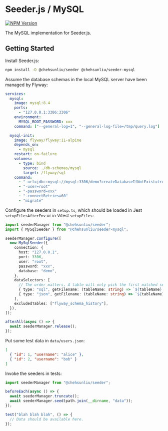 # Seeder.js / MySQL

[![NPM Version](https://img.shields.io/npm/v/%40chehsunliu%2Fseeder-mysql?style=flat-square)](https://www.npmjs.com/package/@chehsunliu/seeder-mysql)

The MySQL implementation for Seeder.js.

## Getting Started

Install Seeder.js:

```sh
npm install -D @chehsunliu/seeder @chehsunliu/seeder-mysql
```

Assume the database schemas in the local MySQL server have been managed by Flyway:

```yaml
services:
  mysql:
    image: mysql:8.4
    ports:
      - "127.0.0.1:3306:3306"
    environment:
      MYSQL_ROOT_PASSWORD: xxx
    command: ["--general-log=1", "--general-log-file=/tmp/query.log"]

  mysql-init:
    image: flyway/flyway:11-alpine
    depends_on:
      - mysql
    restart: on-failure
    volumes:
      - type: bind
        source: ./db-schemas/mysql
        target: /flyway/sql
    command:
      - "-url=jdbc:mysql://mysql:3306/demo?createDatabaseIfNotExist=true&allowPublicKeyRetrieval=true"
      - "-user=root"
      - "-password=xxx"
      - "-connectRetries=60"
      - "migrate"
```

Configure the seeders in `setup.ts`, which should be loaded in Jest `setupFilesAfterEnv` or in Vitest `setupFiles`:

```ts
import seederManager from "@chehsunliu/seeder";
import { MySqlSeeder } from "@chehsunliu/seeder-mysql";

seederManager.configure([
  new MySqlSeeder({
    connection: {
      host: "127.0.0.1",
      port: 3306,
      user: "root",
      password: "xxx",
      database: "demo",
    },
    dataSelectors: [
      // The order matters. A table will only pick the first matched selector.
      { type: "sql", getFilename: (tableName: string) => `${tableName}.sql` },
      { type: "json", getFilename: (tableName: string) => `${tableName}.json` },
    ],
    excludedTables: ["flyway_schema_history"],
  }),
]);

afterAll(async () => {
  await seederManager.release();
});
```

Put some test data in `data/users.json`:

```json
[
  { "id": 1, "username": "alice" },
  { "id": 2, "username": "bob" }
]
```

Invoke the seeders in tests:

```ts
import seederManager from "@chehsunliu/seeder";

beforeEach(async () => {
  await seederManager.truncate();
  await seederManager.seed(path.join(__dirname, "data"));
});

test("blah blah blah", () => {
  // Data should be available here.
});
```
